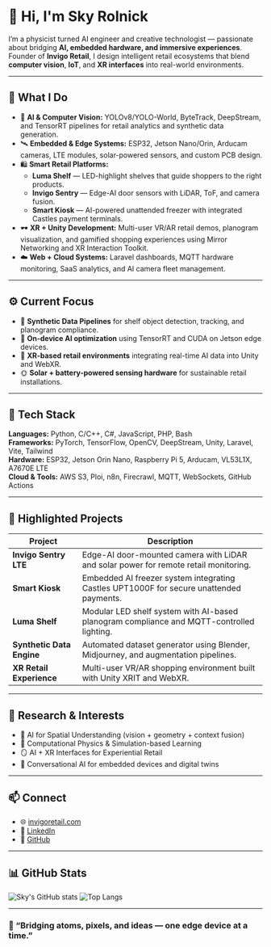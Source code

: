 # 👋 Hi, I'm Sky Rolnick

I’m a physicist turned AI engineer and creative technologist — passionate about bridging **AI, embedded hardware, and immersive experiences**.  
Founder of **Invigo Retail**, I design intelligent retail ecosystems that blend **computer vision**, **IoT**, and **XR interfaces** into real-world environments.

---

## 🧠 What I Do

- 🧩 **AI & Computer Vision:** YOLOv8/YOLO-World, ByteTrack, DeepStream, and TensorRT pipelines for retail analytics and synthetic data generation.  
- 🛰️ **Embedded & Edge Systems:** ESP32, Jetson Nano/Orin, Arducam cameras, LTE modules, solar-powered sensors, and custom PCB design.  
- 🛍️ **Smart Retail Platforms:**  
  - **Luma Shelf** — LED-highlight shelves that guide shoppers to the right products.  
  - **Invigo Sentry** — Edge-AI door sensors with LiDAR, ToF, and camera fusion.  
  - **Smart Kiosk** — AI-powered unattended freezer with integrated Castles payment terminals.  
- 🕶️ **XR + Unity Development:** Multi-user VR/AR retail demos, planogram visualization, and gamified shopping experiences using Mirror Networking and XR Interaction Toolkit.  
- ☁️ **Web + Cloud Systems:** Laravel dashboards, MQTT hardware monitoring, SaaS analytics, and AI camera fleet management.

---

## ⚙️ Current Focus

- 🎥 **Synthetic Data Pipelines** for shelf object detection, tracking, and planogram compliance.  
- 🧮 **On-device AI optimization** using TensorRT and CUDA on Jetson edge devices.  
- 🧱 **XR-based retail environments** integrating real-time AI data into Unity and WebXR.  
- 🌞 **Solar + battery-powered sensing hardware** for sustainable retail installations.

---

## 🧰 Tech Stack

**Languages:** Python, C/C++, C#, JavaScript, PHP, Bash  
**Frameworks:** PyTorch, TensorFlow, OpenCV, DeepStream, Unity, Laravel, Vite, Tailwind  
**Hardware:** ESP32, Jetson Orin Nano, Raspberry Pi 5, Arducam, VL53L1X, A7670E LTE  
**Cloud & Tools:** AWS S3, Ploi, n8n, Firecrawl, MQTT, WebSockets, GitHub Actions  

---

## 📸 Highlighted Projects

| Project | Description |
|----------|--------------|
| **Invigo Sentry LTE** | Edge-AI door-mounted camera with LiDAR and solar power for remote retail monitoring. |
| **Smart Kiosk** | Embedded AI freezer system integrating Castles UPT1000F for secure unattended payments. |
| **Luma Shelf** | Modular LED shelf system with AI-based planogram compliance and MQTT-controlled lighting. |
| **Synthetic Data Engine** | Automated dataset generator using Blender, Midjourney, and augmentation pipelines. |
| **XR Retail Experience** | Multi-user VR/AR shopping environment built with Unity XRIT and WebXR. |

---

## 🧩 Research & Interests

- 🧬 AI for Spatial Understanding (vision + geometry + context fusion)  
- 🔬 Computational Physics & Simulation-based Learning  
- 🪞 AI + XR Interfaces for Experiential Retail  
- 🤖 Conversational AI for embedded devices and digital twins  

---

## 📫 Connect

- 🌐 [invigoretail.com](https://invigoretail.com)  
- 💼 [LinkedIn](https://www.linkedin.com/in/skyrolnick)  
- 🧪 [GitHub](https://github.com/skyrolnick)  

---

## 📊 GitHub Stats

![Sky's GitHub stats](https://github-readme-stats.vercel.app/api?username=skyrolnick&show_icons=true&theme=tokyonight)
![Top Langs](https://github-readme-stats.vercel.app/api/top-langs/?username=skyrolnick&layout=compact&theme=tokyonight)

---

### 🧡 “Bridging atoms, pixels, and ideas — one edge device at a time.”
